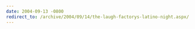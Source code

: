 ```yaml
---
date: 2004-09-13 -0800
redirect_to: /archive/2004/09/14/the-laugh-factorys-latino-night.aspx/
---
```


